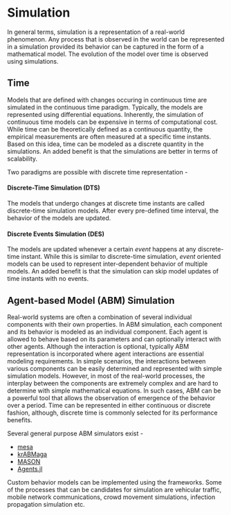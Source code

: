 # Simulation

In general terms, simulation is a representation of a real-world phenomenon.
Any process that is observed in the world can be represented in a simulation provided its behavior can be captured in the form of a mathematical model.
The evolution of the model over time is observed using simulations.

## Time

Models that are defined with changes occuring in continuous time are simulated in the continuous time paradigm. 
Typically, the models are represented using differential equations.
Inherently, the simulation of continuous time models can be expensive in terms of computational cost.
While time can be theoretically defined as a continuous quantity, the empirical measurements are often measured at a specific time instants.
Based on this idea, time can be modeled as a discrete quantity in the simulations.
An added benefit is that the simulations are better in terms of scalability.

Two paradigms are possible with discrete time representation -

#### Discrete-Time Simulation (DTS)

The models that undergo changes at discrete time instants are called discrete-time simulation models.
After every pre-defined time interval, the behavior of the models are updated.


#### Discrete Events Simulation (DES)

The models are updated whenever a certain _event_ happens at any discrete-time instant.
While this is similar to discrete-time simulation, _event_ oriented models can be used to represent inter-dependent behavior of multiple models.
An added benefit is that the simulation can skip model updates of time instants with no events.


## Agent-based Model (ABM) Simulation

Real-world systems are often a combination of several individual components with their own properties.
In ABM simulation, each component and its behavior is modeled as an individual component.
Each agent is allowed to behave based on its parameters and can optionally interact with other agents.
Although the interaction is optional, typically ABM representation is incorporated where agent interactions are essential modeling requirements.
In simple scenarios, the interactions between various components can be easily determined and represented with simple simulation models.
However, in most of the real-world processes, the interplay between the components are extremely complex and are hard to determine with simple mathematical equations.
In such cases, ABM can be a powerful tool that allows the observation of emergence of the behavior over a period.
Time can be represented in either continuous or discrete fashion, although, discrete time is commonly selected for its performance benefits.

Several general purpose ABM simulators exist - 

- [mesa](https://mesa.readthedocs.io/en/stable/)
- [krABMaga](https://krabmaga.github.io/)
- [MASON](https://cs.gmu.edu/~eclab/projects/mason/)
- [Agents.jl](https://juliadynamics.github.io/Agents.jl/stable/)

Custom behavior models can be implemented using the frameworks.
Some of the processes that can be candidates for simulation are vehicular traffic, mobile network communications, crowd movement simulations, infection propagation simulation etc.

